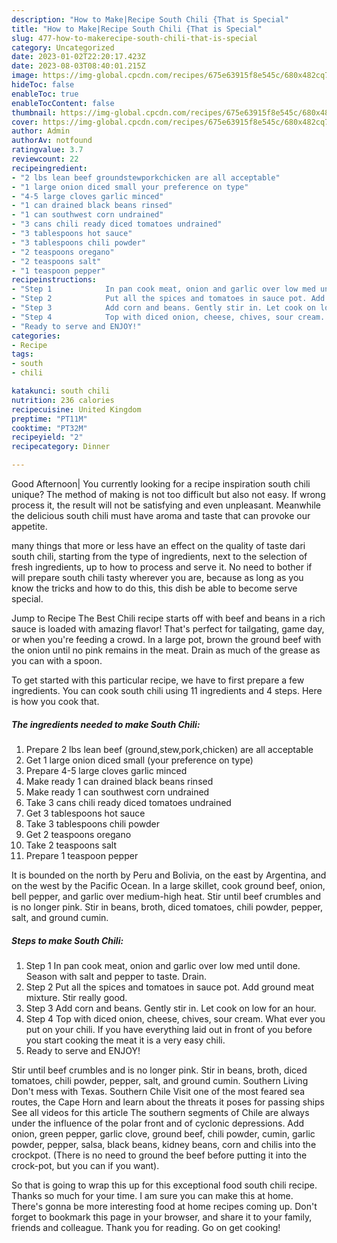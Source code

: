 ```yaml
---
description: "How to Make|Recipe South Chili {That is Special"
title: "How to Make|Recipe South Chili {That is Special"
slug: 477-how-to-makerecipe-south-chili-that-is-special
category: Uncategorized
date: 2023-01-02T22:20:17.423Z
date: 2023-08-03T08:40:01.215Z
image: https://img-global.cpcdn.com/recipes/675e63915f8e545c/680x482cq70/south-chili-recipe-main-photo.jpg
hideToc: false
enableToc: true
enableTocContent: false
thumbnail: https://img-global.cpcdn.com/recipes/675e63915f8e545c/680x482cq70/south-chili-recipe-main-photo.jpg
cover: https://img-global.cpcdn.com/recipes/675e63915f8e545c/680x482cq70/south-chili-recipe-main-photo.jpg
author: Admin
authorAv: notfound
ratingvalue: 3.7
reviewcount: 22
recipeingredient:
- "2 lbs lean beef groundstewporkchicken are all acceptable"
- "1 large onion diced small your preference on type"
- "4-5 large cloves garlic minced"
- "1 can drained black beans rinsed"
- "1 can southwest corn undrained"
- "3 cans chili ready diced tomatoes undrained"
- "3 tablespoons hot sauce"
- "3 tablespoons chili powder"
- "2 teaspoons oregano"
- "2 teaspoons salt"
- "1 teaspoon pepper"
recipeinstructions:
- "Step 1            In pan cook meat, onion and garlic over low med until done. Season with salt and pepper to taste. Drain."
- "Step 2            Put all the spices and tomatoes in sauce pot. Add ground meat mixture. Stir really good."
- "Step 3            Add corn and beans. Gently stir in. Let cook on low for an hour."
- "Step 4            Top with diced onion, cheese, chives, sour cream. What ever you put on your chili. If you have everything laid out in front of you before you start cooking the meat it is a very easy chili."
- "Ready to serve and ENJOY!"
categories:
- Recipe
tags:
- south
- chili

katakunci: south chili 
nutrition: 236 calories
recipecuisine: United Kingdom
preptime: "PT11M"
cooktime: "PT32M"
recipeyield: "2"
recipecategory: Dinner

---
```



Good Afternoon| You currently looking for a recipe inspiration south chili unique? The method of making is not too difficult but also not easy. If wrong process it, the result will not be satisfying and even unpleasant. Meanwhile the delicious south chili must have aroma and taste that can provoke our appetite.






many things that more or less have an effect on the quality of taste dari south chili, starting from the type of ingredients, next to the selection of fresh ingredients, up to how to process and serve it. No need to bother if will prepare south chili tasty wherever you are, because as long as you know the tricks and how to do this, this dish be able to become serve  special.


Jump to Recipe The Best Chili recipe starts off with beef and beans in a rich sauce is loaded with amazing flavor! That&#39;s perfect for tailgating, game day, or when you&#39;re feeding a crowd. In a large pot, brown the ground beef with the onion until no pink remains in the meat. Drain as much of the grease as you can with a spoon.


To get started with this particular recipe, we have to first prepare a few ingredients. You can cook south chili using 11 ingredients and 4 steps. Here is how you cook that.

<!--inarticleads1-->

##### The ingredients needed to make South Chili:

1. Prepare 2 lbs lean beef (ground,stew,pork,chicken) are all acceptable
1. Get 1 large onion diced small (your preference on type)
1. Prepare 4-5 large cloves garlic minced
1. Make ready 1 can drained black beans rinsed
1. Make ready 1 can southwest corn undrained
1. Take 3 cans chili ready diced tomatoes undrained
1. Get 3 tablespoons hot sauce
1. Take 3 tablespoons chili powder
1. Get 2 teaspoons oregano
1. Take 2 teaspoons salt
1. Prepare 1 teaspoon pepper


It is bounded on the north by Peru and Bolivia, on the east by Argentina, and on the west by the Pacific Ocean. In a large skillet, cook ground beef, onion, bell pepper, and garlic over medium-high heat. Stir until beef crumbles and is no longer pink. Stir in beans, broth, diced tomatoes, chili powder, pepper, salt, and ground cumin. 

<!--inarticleads2-->

##### Steps to make South Chili:

1. Step 1            In pan cook meat, onion and garlic over low med until done. Season with salt and pepper to taste. Drain.
1. Step 2            Put all the spices and tomatoes in sauce pot. Add ground meat mixture. Stir really good.
1. Step 3            Add corn and beans. Gently stir in. Let cook on low for an hour.
1. Step 4            Top with diced onion, cheese, chives, sour cream. What ever you put on your chili. If you have everything laid out in front of you before you start cooking the meat it is a very easy chili.
1. Ready to serve and ENJOY!

Stir until beef crumbles and is no longer pink. Stir in beans, broth, diced tomatoes, chili powder, pepper, salt, and ground cumin. Southern Living Don&#39;t mess with Texas. Southern Chile Visit one of the most feared sea routes, the Cape Horn and learn about the threats it poses for passing ships See all videos for this article The southern segments of Chile are always under the influence of the polar front and of cyclonic depressions. Add onion, green pepper, garlic clove, ground beef, chili powder, cumin, garlic powder, pepper, salsa, black beans, kidney beans, corn and chilis into the crockpot. (There is no need to ground the beef before putting it into the crock-pot, but you can if you want). 

So that is going to wrap this up for this exceptional food south chili recipe. Thanks so much for your time. I am sure you can make this at home. There's gonna be more interesting food at home recipes coming up. Don't forget to bookmark this page in your browser, and share it to your family, friends and colleague. Thank you for reading. Go on get cooking!
